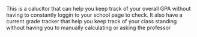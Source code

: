 This is a calucltor that can help you keep track of your overall GPA without having to constantly loggin to your school page to check. 
It also have a current grade tracker that help you keep track of your class standing without having you to manually calculating or asking the professor
